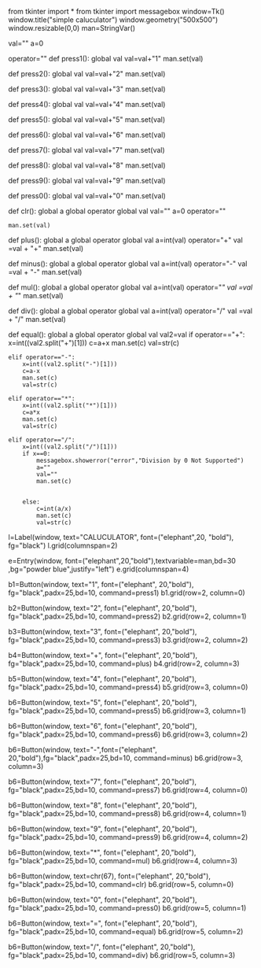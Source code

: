
from tkinter import *
from tkinter import messagebox
window=Tk()
window.title("simple caluculator")
window.geometry("500x500")
window.resizable(0,0)
man=StringVar()

val=""
a=0

operator=""
def press1():
    global val
    val=val+"1"
    man.set(val)

def press2():
    global val
    val=val+"2"
    man.set(val)

def press3():
    global val
    val=val+"3"
    man.set(val)

def press4():
    global val
    val=val+"4"
    man.set(val)

def press5():
    global val
    val=val+"5"
    man.set(val)

def press6():
    global val
    val=val+"6"
    man.set(val)

def press7():
    global val
    val=val+"7"
    man.set(val)

def press8():
    global val
    val=val+"8"
    man.set(val)

def press9():
    global val
    val=val+"9"
    man.set(val)

def press0():
    global val
    val=val+"0"
    man.set(val)

def clr():
    global a
    global operator
    global val
    val=""
    a=0
    operator=""
    
    man.set(val)
def plus():
    global a
    global operator
    global val
    a=int(val)
    operator="+"
    val =val + "+"
    man.set(val)


def minus():
    global a
    global operator
    global val
    a=int(val)
    operator="-"
    val =val + "-"
    man.set(val)

def mul():
    global a
    global operator
    global val
    a=int(val)
    operator="*"
    val =val + "*"
    man.set(val)

def div():
    global a
    global operator
    global val
    a=int(val)
    operator="/"
    val =val + "/"
    man.set(val)

def equal():
    global a
    global operator
    global val
    val2=val
    if operator=="+":
        x=int((val2.split("+")[1]))
        c=a+x
        man.set(c)
        val=str(c)

    elif operator=="-":
        x=int((val2.split("-")[1]))
        c=a-x
        man.set(c)
        val=str(c)

    elif operator=="*":
        x=int((val2.split("*")[1]))
        c=a*x
        man.set(c)
        val=str(c)

    elif operator=="/":
        x=int((val2.split("/")[1]))
        if x==0:
            messagebox.showerror("error","Division by 0 Not Supported")
            a=""
            val=""
            man.set(c)


        else:
            c=int(a/x)
            man.set(c)
            val=str(c)
        
    

l=Label(window, text="CALUCULATOR", font=("elephant",20, "bold"), fg="black")
l.grid(columnspan=2)

e=Entry(window, font=("elephant",20,"bold"),textvariable=man,bd=30
                    ,bg="powder blue",justify="left")
e.grid(columnspan=4)

b1=Button(window, text="1", font=("elephant", 20,"bold"),
                                    fg="black",padx=25,bd=10, command=press1)
b1.grid(row=2, column=0)

b2=Button(window, text="2", font=("elephant", 20,"bold"), fg="black",padx=25,bd=10, command=press2)
b2.grid(row=2, column=1)

b3=Button(window, text="3", font=("elephant", 20,"bold"), fg="black",padx=25,bd=10, command=press3)
b3.grid(row=2, column=2)

b4=Button(window, text="+", font=("elephant", 20,"bold"), fg="black",padx=25,bd=10, command=plus)
b4.grid(row=2, column=3)

b5=Button(window, text="4", font=("elephant", 20,"bold"), fg="black",padx=25,bd=10, command=press4)
b5.grid(row=3, column=0)

b6=Button(window, text="5", font=("elephant", 20,"bold"), fg="black",padx=25,bd=10, command=press5)
b6.grid(row=3, column=1)

b6=Button(window, text="6", font=("elephant", 20,"bold"), fg="black",padx=25,bd=10, command=press6)
b6.grid(row=3, column=2)

b6=Button(window, text="-",font=("elephant", 20,"bold"),fg="black",padx=25,bd=10, command=minus)
b6.grid(row=3, column=3)

b6=Button(window, text="7", font=("elephant", 20,"bold"), fg="black",padx=25,bd=10, command=press7)
b6.grid(row=4, column=0)

b6=Button(window, text="8", font=("elephant", 20,"bold"), fg="black",padx=25,bd=10, command=press8)
b6.grid(row=4, column=1)



b6=Button(window, text="9", font=("elephant", 20,"bold"), fg="black",padx=25,bd=10, command=press9)
b6.grid(row=4, column=2)

b6=Button(window, text="*", font=("elephant", 20,"bold"), fg="black",padx=25,bd=10, command=mul)
b6.grid(row=4, column=3)

b6=Button(window, text=chr(67), font=("elephant", 20,"bold"), fg="black",padx=25,bd=10, command=clr)
b6.grid(row=5, column=0)

b6=Button(window, text="0", font=("elephant", 20,"bold"), fg="black",padx=25,bd=10, command=press0)
b6.grid(row=5, column=1)

b6=Button(window, text="=", font=("elephant", 20,"bold"), fg="black",padx=25,bd=10, command=equal)
b6.grid(row=5, column=2)

b6=Button(window, text="/", font=("elephant", 20,"bold"), fg="black",padx=25,bd=10, command=div)
b6.grid(row=5, column=3)



















